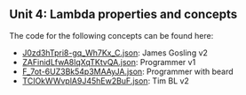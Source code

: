 ## Unit 4: Lambda properties and concepts

The code for the following concepts can be found here: 
- [J0zd3hTpri8\-gq\_Wh7Kx\_C.json](J0zd3hTpri8-gq_Wh7Kx_C.json): James Gosling v2
- [ZAFinidLfwA8lqXqTKtvQA.json](ZAFinidLfwA8lqXqTKtvQA.json): Programmer v1
- [F\_7ot\-6UZ3Bk54p3MAAyJA.json](F_7ot-6UZ3Bk54p3MAAyJA.json): Programmer with beard
- [TCIOkWWvplA9J45hEw2BuF.json](TCIOkWWvplA9J45hEw2BuF.json): Tim BL v2
